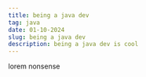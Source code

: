 ```yaml
---
title: being a java dev
tag: java
date: 01-10-2024
slug: being a java dev
description: being a java dev is cool
---
```


lorem nonsense
